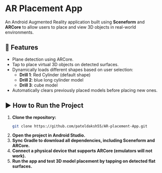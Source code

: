 # AR Placement App

An Android Augmented Reality application built using **Sceneform** and **ARCore** to allow users to place and view 3D objects in real-world environments.

## 🚀 Features

- Plane detection using ARCore.
- Tap to place virtual 3D objects on detected surfaces.
- Dynamically loads different shapes based on user selection:
  - **Drill 1**: Red Cylinder (default shape)
  - **Drill 2**: blue long cylinder model
  - **Drill 3**: cube model 
- Automatically clears previously placed models before placing new ones.


## ▶️ How to Run the Project

1. **Clone the repository:**
   ```bash
   git clone https://github.com/pateldaksh55/AR-placement-App.git
2. **Open the project in Android Studio.**
3. **Sync Gradle to download all dependencies, including Sceneform and ARCore.**
4. **Connect a physical device that supports ARCore (emulators will not work).**
5. **Run the app and test 3D model placement by tapping on detected flat surfaces.**
